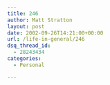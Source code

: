 ```yaml
---
title: 246
author: Matt Stratton
layout: post
date: 2002-09-26T14:21:00+00:00
url: /life-in-general/246
dsq_thread_id:
  - 28243434
categories:
  - Personal

---
```

